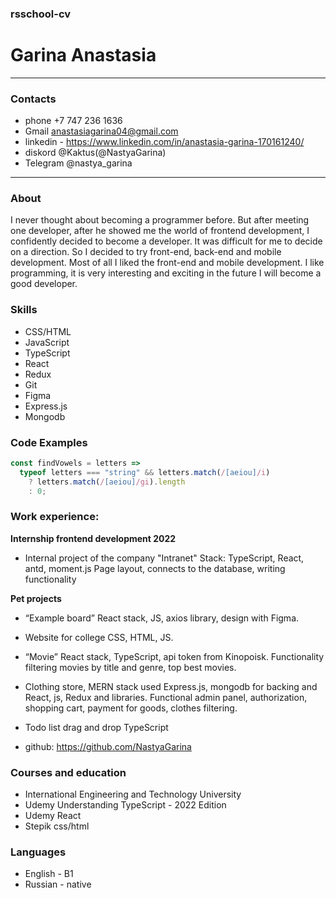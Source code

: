 ### rsschool-cv

# Garina Anastasia

---

### Contacts
- phone +7 747 236 1636
- Gmail anastasiagarina04@gmail.com
- linkedin - <https://www.linkedin.com/in/anastasia-garina-170161240/>
- diskord @Kaktus(@NastyaGarina)
- Telegram @nastya_garina

---

### About

I never thought about becoming a programmer before. But after meeting one developer, after he showed me the world of frontend development, I confidently decided to become a developer. It was difficult for me to decide on a direction. So I decided to try front-end, back-end and mobile development. Most of all I liked the front-end and mobile development. I like programming, it is very interesting and exciting in the future I will become a good developer.

### Skills

- CSS/HTML
- JavaScript 
- TypeScript
- React 
- Redux
- Git
- Figma
- Express.js
- Mongodb


### Code Examples

```js
const findVowels = letters =>
  typeof letters === "string" && letters.match(/[aeiou]/i)
    ? letters.match(/[aeiou]/gi).length
    : 0;
```

### Work experience:

**Internship frontend development 2022**
- Internal project of the company "Intranet"
Stack: TypeScript, React, antd, moment.js
Page layout, connects to the database, writing functionality

**Pet projects**
- “Example board” React stack, JS, axios library, design with Figma.
- Website for college CSS, HTML, JS.
- “Movie” React stack, TypeScript, api token from Kinopoisk. Functionality filtering movies by title and genre, top best movies.
- Clothing store, MERN stack used Express.js, mongodb for backing and React, js, Redux and libraries. Functional admin panel, authorization, shopping cart, payment for goods, clothes filtering.
- Todo list drag and drop TypeScript

- github: https://github.com/NastyaGarina

### Courses and education

- International Engineering and Technology University
- Udemy Understanding TypeScript - 2022 Edition
- Udemy React
- Stepik css/html

### Languages

- English - B1
- Russian - native
